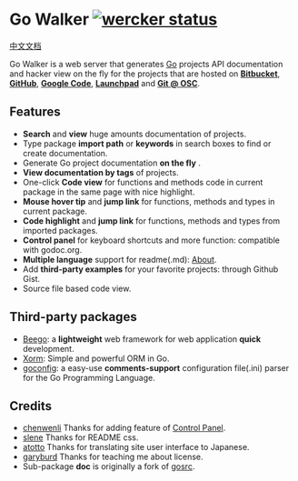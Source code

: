 Go Walker [![wercker status](https://app.wercker.com/status/cd3bece96df89a704e3a1fbdcac7c6da/s/ "wercker status")](https://app.wercker.com/project/bykey/cd3bece96df89a704e3a1fbdcac7c6da)
========
[中文文档](README_ZH.md)

Go Walker is a web server that generates <a target="_blank" href="http://golang.org/">Go</a> projects API documentation and hacker view on the fly for the projects that are hosted on <b><a target="_blank" href="https://bitbucket.org/">Bitbucket</a></b>, <b><a target="_blank" href="https://github.com/">GitHub</a></b>, <b><a target="_blank" href="http://code.google.com/">Google Code</a></b>, <b><a target="_blank" href="https://launchpad.net/">Launchpad</a></b> and <b><a target="_blank" href="http://git.oschina.net/">Git @ OSC</a></b>.

## Features

- **Search** and **view** huge amounts documentation of projects.
- Type package **import path** or **keywords** in search boxes to find or create documentation.
- Generate Go project documentation **on the fly** .
- **View documentation by tags** of projects.
- One-click **Code view** for functions and methods code in current package in the same page with nice highlight.
- **Mouse hover tip** and **jump link** for functions, methods and types in current package.
- **Code highlight** and **jump link** for functions, methods and types from imported packages.
- **Control panel** for keyboard shortcuts and more function: compatible with godoc.org.
- **Multiple language** support for readme(.md): [About](http://gowalker.org/about).
- Add **third-party examples** for your favorite projects: through Github Gist.
- Source file based code view.

## Third-party packages

- [Beego](http://gowalker.org/github.com/astaxie/beego): a **lightweight** web framework for web application **quick** development.
- [Xorm](http://gowalker.org/github.com/lunny/xorm): Simple and powerful ORM in Go.
- [goconfig](https://github.com/Unknwon/goconfig): a easy-use **comments-support** configuration file(.ini) parser for the Go Programming Language.

## Credits

- [chenwenli](http://www.lavachen.cn) Thanks for adding feature of [Control Panel](http://gowalker.org/about#control_panel).
- [slene](https://github.com/slene) Thanks for README css.
- [atotto](https://github.com/atotto) Thanks for translating site user interface to Japanese.
- [garyburd](https://github.com/garyburd) Thanks for teaching me about license.
- Sub-package **doc** is originally a fork of [gosrc](https://github.com/garyburd/gosrc).
